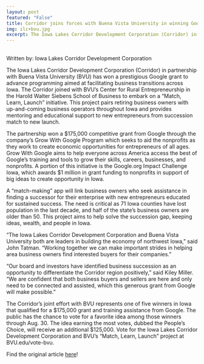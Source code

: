 ```yaml
---
layout: post
featured: "False"
title: Corridor joins forces with Buena Vista University in winning Google grant
img: ilc+bvu.jpg
excerpt: The Iowa Lakes Corridor Development Corporation (Corridor) in partnership with Buena Vista University (BVU) has won a prestigious Google grant to advance programming aimed at facilitating business transitions across Iowa. The Corridor joined with BVU’s Center for Rural Entrepreneurship in the Harold Walter Siebens School of Business to embark on a “Match, Learn, Launch” initiative. This project pairs retiring business owners with up-and-coming business operators throughout Iowa and provides mentoring and educational support to new entrepreneurs from succession match to new launch.
---
```

<br/>
Written by: Iowa Lakes Corridor Development Corporation

The Iowa Lakes Corridor Development Corporation (Corridor) in partnership with Buena Vista University (BVU) has won a prestigious Google grant to advance programming aimed at facilitating business transitions across Iowa. The Corridor joined with BVU’s Center for Rural Entrepreneurship in the Harold Walter Siebens School of Business to embark on a “Match, Learn, Launch” initiative. This project pairs retiring business owners with up-and-coming business operators throughout Iowa and provides mentoring and educational support to new entrepreneurs from succession match to new launch.

 

The partnership won a $175,000 competitive grant from Google through the company’s Grow With Google Program which seeks to aid the nonprofits as they work to create economic opportunities for entrepreneurs of all ages. Grow With Google aims to help everyone across America access the best of Google’s training and tools to grow their skills, careers, businesses, and nonprofits. A portion of this initiative is the Google.org Impact Challenge Iowa, which awards $1 million in grant funding to nonprofits in support of big ideas to create opportunity in Iowa.

 

A “match-making” app will link business owners who seek assistance in finding a successor for their enterprise with new entrepreneurs educated for sustained success. The need is critical as 71 Iowa counties have lost population in the last decade, and half of the state’s business owners are older than 50. This project aims to help solve the succession gap, keeping ideas, wealth, and people in Iowa.

“The Iowa Lakes Corridor Development Corporation and Buena Vista University both are leaders in building the economy of northwest Iowa,” said John Tatman. “Working together we can make important strides in helping area business owners find interested buyers for their companies.”

 

“Our board and investors have identified business succession as an opportunity to differentiate the Corridor region positively,” said Kiley Miller. “We are confident that both business buyers and sellers are here and only need to be connected and assisted, which this generous grant from Google will make possible.”

The Corridor’s joint effort with BVU represents one of five winners in Iowa that qualified for a $175,000 grant and training assistance from Google. The public has the chance to vote for a favorite idea among those winners through Aug. 30. The idea earning the most votes, dubbed the People’s Choice, will receive an additional $125,000. Vote for the Iowa Lakes Corridor Development Corporation and BVU’s “Match, Learn, Launch” project at BVU.edu/vote-bvu.

Find the original article [here](http://www.lakescorridor.com/news-&-events/p/item/19214/corridor-joins-forces-with-buena-vista-university-in-winning-google-grant)!
